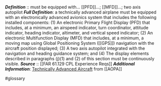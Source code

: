 
***Definition***    :: must be equipped with... [[PFD]]...; [[MFD]]...; two axis autopilot
***Full Definition***: a technically advanced airplane must be equipped with an electronically advanced avionics system that includes the following installed components: (1) An electronic Primary Flight Display (PFD) that includes, at a minimum, an airspeed indicator, turn coordinator, attitude indicator, heading indicator, altimeter, and vertical speed indicator; (2) An electronic Multifunction Display (MFD) that includes, at a minimum, a moving map using Global Positioning System ([[GPS]]) navigation with the aircraft position displayed; (3) A two axis autopilot integrated with the navigation and heading guidance system; and (4) The display elements described in paragraphs (j)(1) and (2) of this section must be continuously visible.
***Source***         :: [[FAR 61.129 CPL Experience Reqs]]
***Additional Information***: [Technically Advanced Aircraft](https://www.aopa.org/training-and-safety/active-pilots/safety-and-technique/operations/technically-advanced-airplanes) from [[AOPA]]

#glossary